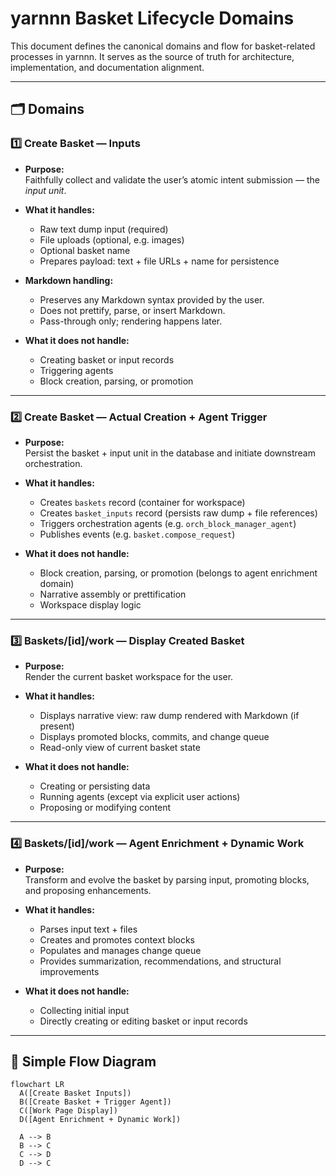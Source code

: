 # yarnnn Basket Lifecycle Domains

This document defines the canonical domains and flow for basket-related processes in yarnnn. It serves as the source of truth for architecture, implementation, and documentation alignment.

---

## 🗂 Domains

### 1️⃣ **Create Basket — Inputs**
- **Purpose:**  
  Faithfully collect and validate the user’s atomic intent submission — the *input unit*.

- **What it handles:**  
  - Raw text dump input (required)  
  - File uploads (optional, e.g. images)  
  - Optional basket name  
  - Prepares payload: text + file URLs + name for persistence  

- **Markdown handling:**  
  - Preserves any Markdown syntax provided by the user.
  - Does not prettify, parse, or insert Markdown.
  - Pass-through only; rendering happens later.

- **What it does not handle:**  
  - Creating basket or input records  
  - Triggering agents  
  - Block creation, parsing, or promotion  

---

### 2️⃣ **Create Basket — Actual Creation + Agent Trigger**
- **Purpose:**  
  Persist the basket + input unit in the database and initiate downstream orchestration.

- **What it handles:**  
  - Creates `baskets` record (container for workspace)  
  - Creates `basket_inputs` record (persists raw dump + file references)  
  - Triggers orchestration agents (e.g. `orch_block_manager_agent`)  
  - Publishes events (e.g. `basket.compose_request`)

- **What it does not handle:**  
  - Block creation, parsing, or promotion (belongs to agent enrichment domain)  
  - Narrative assembly or prettification  
  - Workspace display logic  

---

### 3️⃣ **Baskets/[id]/work — Display Created Basket**
- **Purpose:**  
  Render the current basket workspace for the user.

- **What it handles:**  
  - Displays narrative view: raw dump rendered with Markdown (if present)  
  - Displays promoted blocks, commits, and change queue  
  - Read-only view of current basket state  

- **What it does not handle:**  
  - Creating or persisting data  
  - Running agents (except via explicit user actions)  
  - Proposing or modifying content  

---

### 4️⃣ **Baskets/[id]/work — Agent Enrichment + Dynamic Work**
- **Purpose:**  
  Transform and evolve the basket by parsing input, promoting blocks, and proposing enhancements.

- **What it handles:**  
  - Parses input text + files  
  - Creates and promotes context blocks  
  - Populates and manages change queue  
  - Provides summarization, recommendations, and structural improvements  

- **What it does not handle:**  
  - Collecting initial input  
  - Directly creating or editing basket or input records  

---

## 🔄 **Simple Flow Diagram**

```mermaid
flowchart LR
  A([Create Basket Inputs])
  B([Create Basket + Trigger Agent])
  C([Work Page Display])
  D([Agent Enrichment + Dynamic Work])

  A --> B
  B --> C
  C --> D
  D --> C
